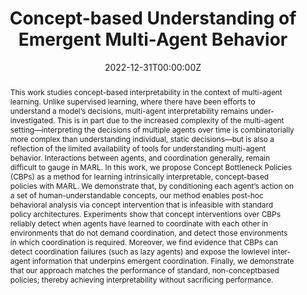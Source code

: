 ---
title: "Concept-based Understanding of Emergent Multi-Agent Behavior"
authors:
- N. Grupen
- admin
- B. Kim
- S. Omidshafiei
date: "2022-12-31T00:00:00Z"
doi: ""

author_notes:
- ""
- ""
- ""
- ""

# Schedule page publish date (NOT publication's date).
publishDate: "2022-11-16T00:00:00Z"

# Publication type.
# Legend: 0 = Uncategorized; 1 = Conference paper; 2 = Journal article;
# 3 = Preprint / Working Paper; 4 = Report; 5 = Book; 6 = Book section;
# 7 = Thesis; 8 = Patent
publication_types: ["3"]

# Publication name and optional abbreviated publication name.
publication: In *Preprint* 
publication_short: In *Preprint* 

abstract: "This work studies concept-based interpretability in the context of multi-agent learning. Unlike supervised learning, where there have been efforts to understand a model’s decisions, multi-agent interpretability remains under-investigated. This is in part due to the increased complexity of the multi-agent setting—interpreting the decisions of multiple agents over time is combinatorially more complex than understanding individual, static decisions—but is also a reflection of the limited availability of tools for understanding multi-agent behavior. Interactions between agents, and coordination generally, remain difficult to gauge in MARL. In this work, we propose Concept Bottleneck Policies (CBPs) as a method for learning intrinsically interpretable, concept-based policies with MARL. We demonstrate that, by conditioning each agent’s action on a set of human-understandable concepts, our method enables post-hoc behavioral analysis via concept intervention that is infeasible with standard policy architectures. Experiments show that concept interventions over CBPs reliably detect when agents have learned to coordinate with each other in environments that do not demand coordination, and detect those environments in which coordination is required. Moreover, we find evidence that CBPs can detect coordination failures (such as lazy agents) and expose the lowlevel inter-agent information that underpins emergent coordination. Finally, we demonstrate that our approach matches the performance of standard, non-conceptbased policies; thereby achieving interpretability without sacrificing performance."
# Summary. An optional shortened abstract.
summary: "Interpreting whether multi-agent reinforcement learning (MARL) agents have successfully learned to coordinate with each other, versus finding some other way to exploit the reward function, is a longstanding problem. We develop a novel interpretability method for MARL based on concept bottlenecks, which enables detecting which agents are truly coordinating, which environments require coordination, and identifying lazy agents."

tags:
- Cooperation
- Multi-Agent
- Reinforcement Learning
- Deep Learning
- Interpretability
featured: false

links:
url_pdf: 
url_code: ''
url_dataset: ''
url_poster: ''
url_project: ''
url_slides: ''
url_source: ''
url_video: ''

# Featured image
# To use, add an image named `featured.jpg/png` to your page's folder. 
image:
  caption: ''
  focal_point: Center
  preview_only: false

# Associated Projects (optional).
#   Associate this publication with one or more of your projects.
#   Simply enter your project's folder or file name without extension.
#   E.g. `internal-project` references `content/project/internal-project/index.md`.
#   Otherwise, set `projects: []`.
projects: []

# Slides (optional).
#   Associate this publication with Markdown slides.
#   Simply enter your slide deck's filename without extension.
#   E.g. `slides: "example"` references `content/slides/example/index.md`.
#   Otherwise, set `slides: ""`.
slides: ""
---